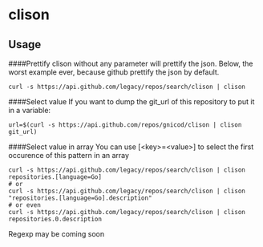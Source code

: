clison
======


Usage
---


####Prettify
clison without any parameter will prettify the json. Below, the worst example ever, because github prettify the json by default.
```shell
curl -s https://api.github.com/legacy/repos/search/clison | clison
```
####Select value
If you want to dump the git_url of this repository to put it in a variable:
```shell
url=$(curl -s https://api.github.com/repos/gnicod/clison | clison git_url)
```
####Select value in array
You can use [\<key\>=\<value\>] to select the first occurence of this pattern in an array  
```shell
curl -s https://api.github.com/legacy/repos/search/clison | clison repositories.[language=Go]
# or 
curl -s https://api.github.com/legacy/repos/search/clison | clison "repositories.[language=Go].description"
# or even
curl -s https://api.github.com/legacy/repos/search/clison | clison repositories.0.description
```

Regexp may be coming soon
